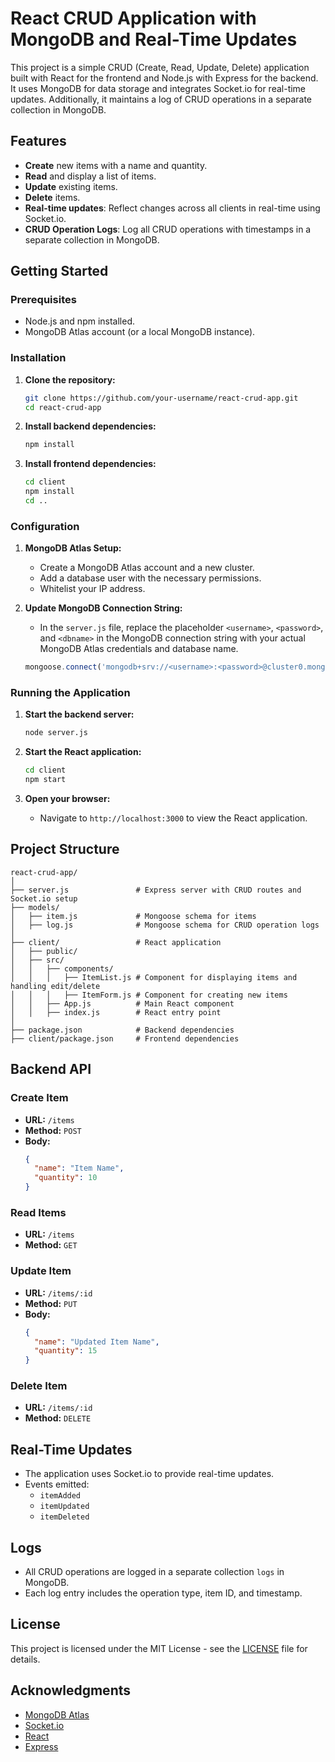 
# React CRUD Application with MongoDB and Real-Time Updates

This project is a simple CRUD (Create, Read, Update, Delete) application built with React for the frontend and Node.js with Express for the backend. It uses MongoDB for data storage and integrates Socket.io for real-time updates. Additionally, it maintains a log of CRUD operations in a separate collection in MongoDB.

## Features

- **Create** new items with a name and quantity.
- **Read** and display a list of items.
- **Update** existing items.
- **Delete** items.
- **Real-time updates**: Reflect changes across all clients in real-time using Socket.io.
- **CRUD Operation Logs**: Log all CRUD operations with timestamps in a separate collection in MongoDB.

## Getting Started

### Prerequisites

- Node.js and npm installed.
- MongoDB Atlas account (or a local MongoDB instance).

### Installation

1. **Clone the repository:**

   ```bash
   git clone https://github.com/your-username/react-crud-app.git
   cd react-crud-app
   ```

2. **Install backend dependencies:**

   ```bash
   npm install
   ```

3. **Install frontend dependencies:**

   ```bash
   cd client
   npm install
   cd ..
   ```

### Configuration

1. **MongoDB Atlas Setup:**
   - Create a MongoDB Atlas account and a new cluster.
   - Add a database user with the necessary permissions.
   - Whitelist your IP address.

2. **Update MongoDB Connection String:**
   - In the `server.js` file, replace the placeholder `<username>`, `<password>`, and `<dbname>` in the MongoDB connection string with your actual MongoDB Atlas credentials and database name.

   ```javascript
   mongoose.connect('mongodb+srv://<username>:<password>@cluster0.mongodb.net/<dbname>?retryWrites=true&w=majority', { useNewUrlParser: true, useUnifiedTopology: true })
   ```

### Running the Application

1. **Start the backend server:**

   ```bash
   node server.js
   ```

2. **Start the React application:**

   ```bash
   cd client
   npm start
   ```

3. **Open your browser:**
   - Navigate to `http://localhost:3000` to view the React application.

## Project Structure

```
react-crud-app/
│
├── server.js               # Express server with CRUD routes and Socket.io setup
├── models/
│   ├── item.js             # Mongoose schema for items
│   ├── log.js              # Mongoose schema for CRUD operation logs
│
├── client/                 # React application
│   ├── public/
│   ├── src/
│   │   ├── components/
│   │   │   ├── ItemList.js # Component for displaying items and handling edit/delete
│   │   │   ├── ItemForm.js # Component for creating new items
│   │   ├── App.js          # Main React component
│   │   ├── index.js        # React entry point
│
├── package.json            # Backend dependencies
├── client/package.json     # Frontend dependencies
```

## Backend API

### Create Item

- **URL:** `/items`
- **Method:** `POST`
- **Body:**
  ```json
  {
    "name": "Item Name",
    "quantity": 10
  }
  ```

### Read Items

- **URL:** `/items`
- **Method:** `GET`

### Update Item

- **URL:** `/items/:id`
- **Method:** `PUT`
- **Body:**
  ```json
  {
    "name": "Updated Item Name",
    "quantity": 15
  }
  ```

### Delete Item

- **URL:** `/items/:id`
- **Method:** `DELETE`

## Real-Time Updates

- The application uses Socket.io to provide real-time updates.
- Events emitted:
  - `itemAdded`
  - `itemUpdated`
  - `itemDeleted`

## Logs

- All CRUD operations are logged in a separate collection `logs` in MongoDB.
- Each log entry includes the operation type, item ID, and timestamp.

## License

This project is licensed under the MIT License - see the [LICENSE](LICENSE) file for details.

## Acknowledgments

- [MongoDB Atlas](https://www.mongodb.com/cloud/atlas)
- [Socket.io](https://socket.io/)
- [React](https://reactjs.org/)
- [Express](https://expressjs.com/)
